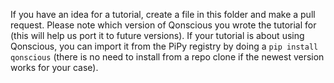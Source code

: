 If you have an idea for a tutorial, create a file in this folder and make a pull request.
Please note which version of Qonscious you wrote the tutorial for (this will help us port it to future versions).
If your tutorial is about using Qonscious, you can import it from the PiPy registry by doing a `pip install qonscious` (there is no need to install from a repo clone if the newest version works for your case). 
